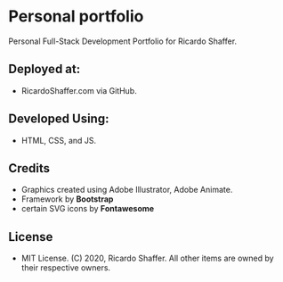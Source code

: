 # Personal portfolio
Personal Full-Stack Development Portfolio for Ricardo Shaffer.

## Deployed at:
* RicardoShaffer.com via GitHub.

## Developed Using:
* HTML, CSS, and JS.

## Credits
* Graphics created using Adobe Illustrator, Adobe Animate.
* Framework by **Bootstrap**
* certain SVG icons by **Fontawesome**

## License
* MIT License. (C) 2020, Ricardo Shaffer. All other items are owned by their respective owners.
